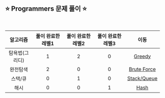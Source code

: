 ## ⭐️ Programmers 문제 풀이 ⭐️ 

<br>

| **알고리즘**   | **풀이 완료한 레벨1** | **풀이 완료한 레벨2** | **풀이 완료한 레벨3** | **이동** |
|:-------------:|:-------------------:|:-------------------:|:-------------------:|:--------:|
| 탐욕법(그리디) | 1 | 2 | 0 | [Greedy](https://github.com/yuuforest/Programmers/tree/main/python/%ED%83%90%EC%9A%95%EB%B2%95(Greedy)) |
| 완전탐색 | 2 | 0 | 0 | [Brute Force](https://github.com/yuuforest/Programmers/tree/main/python/%EC%99%84%EC%A0%84%ED%83%90%EC%83%89) |
| 스택/큐 | 0 | 1 | 0 | [Stack/Queue](https://github.com/yuuforest/Programmers/tree/main/python/%EC%8A%A4%ED%83%9D%ED%81%90) |
| 해시 | 0 | 0 | 1 | [Hash](https://github.com/yuuforest/Programmers/tree/main/python/%ED%95%B4%EC%8B%9C) |